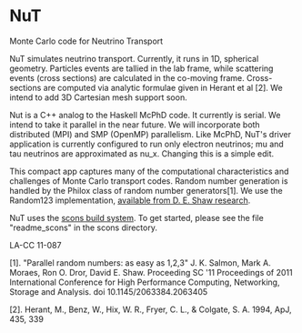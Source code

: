 NuT
===

Monte Carlo code for Neutrino Transport

NuT simulates neutrino transport. Currently, it runs in 1D, spherical geometry. Particles events are tallied in the lab frame, while scattering events (cross sections) are calculated in the co-moving frame. Cross-sections are computed via analytic formulae given in Herant et al [2]. We intend to add 3D Cartesian mesh support soon. 

Nut is a C++ analog to the Haskell McPhD code. It currently is serial. We intend to take it parallel in the near future. We will incorporate both distributed (MPI) and SMP (OpenMP) parallelism. Like McPhD, NuT's driver application is currently configured to run only electron neutrinos; mu and tau neutrinos are approximated as nu_x. Changing this is a simple edit.

This compact app captures many of the computational characteristics and challenges of Monte Carlo transport codes. Random number generation is handled by the Philox class of random number generators[1]. We use the Random123 implementation, [available from D. E. Shaw research](http://www.deshawresearch.com/downloads/download_random123.cgi/ "D. E. Shaw Research").

NuT uses the [scons build system](http://www.scons.org/ "SCons"). To get started, please see the file "readme_scons" in the scons directory.

LA-CC 11-087

[1]. "Parallel random numbers: as easy as 1,2,3" J. K. Salmon, Mark A. Moraes, Ron O. Dror, David E. Shaw. Proceeding SC '11 Proceedings of 2011 International Conference for High Performance Computing, Networking, Storage and Analysis. doi 10.1145/2063384.2063405

[2]. Herant, M., Benz, W., Hix, W. R., Fryer, C. L., & Colgate, S. A. 1994, ApJ, 435, 339

